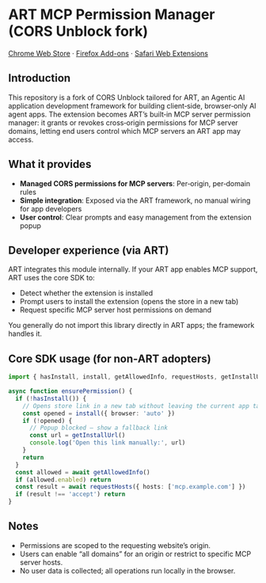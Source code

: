 # ART MCP Permission Manager (CORS Unblock fork)

[Chrome Web Store](https://chromewebstore.google.com/detail/odkadbffomicljkjfepnggiibcjmkogc) · [Firefox Add-ons](https://addons.mozilla.org/zh-CN/firefox/addon/cors-unblock2/) · [Safari Web Extensions](https://apps.apple.com/cn/app/cors-unblock/id6744779652)

## Introduction

This repository is a fork of CORS Unblock tailored for ART, an Agentic AI application development framework for building client‑side, browser‑only AI agent apps. The extension becomes ART’s built‑in MCP server permission manager: it grants or revokes cross‑origin permissions for MCP server domains, letting end users control which MCP servers an ART app may access.

## What it provides

- **Managed CORS permissions for MCP servers**: Per‑origin, per‑domain rules
- **Simple integration**: Exposed via the ART framework, no manual wiring for app developers
- **User control**: Clear prompts and easy management from the extension popup

## Developer experience (via ART)

ART integrates this module internally. If your ART app enables MCP support, ART uses the core SDK to:

- Detect whether the extension is installed
- Prompt users to install the extension (opens the store in a new tab)
- Request specific MCP server host permissions on demand

You generally do not import this library directly in ART apps; the framework handles it.

## Core SDK usage (for non‑ART adopters)

```ts
import { hasInstall, install, getAllowedInfo, requestHosts, getInstallUrl } from 'art-mcp-permissions-manager'

async function ensurePermission() {
  if (!hasInstall()) {
    // Opens store link in a new tab without leaving the current app tab
    const opened = install({ browser: 'auto' })
    if (!opened) {
      // Popup blocked – show a fallback link
      const url = getInstallUrl()
      console.log('Open this link manually:', url)
    }
    return
  }
  const allowed = await getAllowedInfo()
  if (allowed.enabled) return
  const result = await requestHosts({ hosts: ['mcp.example.com'] })
  if (result !== 'accept') return
}
```

## Notes

- Permissions are scoped to the requesting website’s origin.
- Users can enable “all domains” for an origin or restrict to specific MCP server hosts.
- No user data is collected; all operations run locally in the browser.
